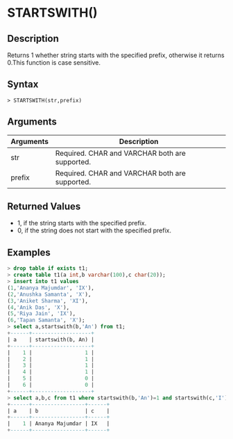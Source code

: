 # **STARTSWITH()**

## **Description**

Returns 1 whether string starts with the specified prefix, otherwise it returns 0.This function is case sensitive.

## **Syntax**

```
> STARTSWITH(str,prefix)
```

## **Arguments**

|  Arguments   | Description  |
|  ----  | ----  |
| str | Required.  CHAR and VARCHAR both are supported.|
| prefix | Required.  CHAR and VARCHAR both are supported.|

## **Returned Values**

* 1, if the string starts with the specified prefix.
* 0, if the string does not start with the specified prefix.

## **Examples**

```sql
> drop table if exists t1;
> create table t1(a int,b varchar(100),c char(20));
> insert into t1 values
(1,'Ananya Majumdar', 'IX'),
(2,'Anushka Samanta', 'X'),
(3,'Aniket Sharma', 'XI'),
(4,'Anik Das', 'X'),
(5,'Riya Jain', 'IX'),
(6,'Tapan Samanta', 'X');
> select a,startswith(b,'An') from t1;
+------+-------------------+
| a    | startswith(b, An) |
+------+-------------------+
|    1 |                 1 |
|    2 |                 1 |
|    3 |                 1 |
|    4 |                 1 |
|    5 |                 0 |
|    6 |                 0 |
+------+-------------------+
> select a,b,c from t1 where startswith(b,'An')=1 and startswith(c,'I')=1;
+------+-----------------+------+
| a    | b               | c    |
+------+-----------------+------+
|    1 | Ananya Majumdar | IX   |
+------+-----------------+------+
```
